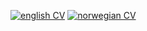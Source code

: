 [![english CV](https://user-images.githubusercontent.com/81981/150403050-64637b7c-6303-463a-a695-11dc94d7cfdd.png)](https://cv.cocody.dev)
[![norwegian CV](https://user-images.githubusercontent.com/81981/150403290-e2816675-33d8-42a7-b632-fc4f1976b63a.png)](https://cv.cocody.dev/no)
